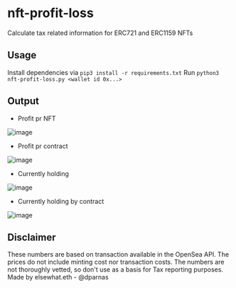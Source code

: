 # nft-profit-loss
Calculate tax related information for ERC721 and ERC1159 NFTs


## Usage
Install dependencies via `pip3 install -r requirements.txt`
Run `python3 nft-profit-loss.py <wallet id 0x...>`

## Output
- Profit pr NFT

![image](https://user-images.githubusercontent.com/1133607/141692987-26409422-d28f-404f-8629-74ee9c4d4931.png)

- Profit pr contract

![image](https://user-images.githubusercontent.com/1133607/141693004-30318735-0e60-4220-8495-f0ccd4352b0a.png)

- Currently holding
 
![image](https://user-images.githubusercontent.com/1133607/141693009-6418c686-1bb4-4f6d-8650-619c0f0f367b.png)

- Currently holding by contract

![image](https://user-images.githubusercontent.com/1133607/141693020-9ea62400-6449-401a-bd1b-3490a3127478.png)


## Disclaimer
These numbers are based on transaction available in the OpenSea API.
The prices do not include minting cost nor transaction costs.
The numbers are not thoroughly vetted, so don't use as a basis for Tax reporting purposes.
Made by elsewhat.eth - @dparnas
